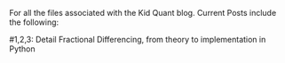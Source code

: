 For all the files associated with the Kid Quant blog. Current Posts include the following: 

#1,2,3: Detail Fractional Differencing, from theory to implementation in Python
